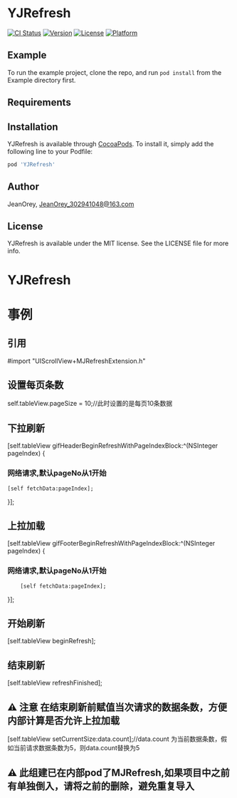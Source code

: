 # YJRefresh

[![CI Status](https://img.shields.io/travis/JeanOrey_302941048@163.com/YJRefresh.svg?style=flat)](https://travis-ci.org/JeanOrey_302941048@163.com/YJRefresh)
[![Version](https://img.shields.io/cocoapods/v/YJRefresh.svg?style=flat)](https://cocoapods.org/pods/YJRefresh)
[![License](https://img.shields.io/cocoapods/l/YJRefresh.svg?style=flat)](https://cocoapods.org/pods/YJRefresh)
[![Platform](https://img.shields.io/cocoapods/p/YJRefresh.svg?style=flat)](https://cocoapods.org/pods/YJRefresh)

## Example

To run the example project, clone the repo, and run `pod install` from the Example directory first.

## Requirements

## Installation

YJRefresh is available through [CocoaPods](https://cocoapods.org). To install
it, simply add the following line to your Podfile:

```ruby
pod 'YJRefresh'
```

## Author

JeanOrey, JeanOrey_302941048@163.com

## License

YJRefresh is available under the MIT license. See the LICENSE file for more info.
# YJRefresh

# 事例
##  引用
#import "UIScrollView+MJRefreshExtension.h"

## 设置每页条数
self.tableView.pageSize = 10;//此时设置的是每页10条数据

## 下拉刷新

[self.tableView gifHeaderBeginRefreshWithPageIndexBlock:^(NSInteger pageIndex) {
### 网络请求,默认pageNo从1开始
    [self fetchData:pageIndex];
}];

## 上拉加载

[self.tableView gifFooterBeginRefreshWithPageIndexBlock:^(NSInteger pageIndex) {
 ### 网络请求,默认pageNo从1开始       
        [self fetchData:pageIndex];
}];

## 开始刷新 

[self.tableView beginRefresh];

## 结束刷新

[self.tableView refreshFinished];

## ⚠️ 注意 在结束刷新前赋值当次请求的数据条数，方便内部计算是否允许上拉加载

[self.tableView setCurrentSize:data.count];//data.count 为当前数据条数，假如当前请求数据条数为5，则data.count替换为5

## ⚠️ 此组建已在内部pod了MJRefresh,如果项目中之前有单独倒入，请将之前的删除，避免重复导入
